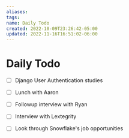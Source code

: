 ```yaml
---
aliases: 
tags: 
name: Daily Todo
created: 2022-10-09T23:26:42-05:00
updated: 2022-11-16T16:51:02-06:00
---
```

# Daily Todo
- [ ] Django User Authentication studies
- [ ] Lunch with Aaron
- [ ] Followup interview with Ryan
- [ ] Interview with Lextegrity
- [ ] Look through Snowflake's job opportunities

